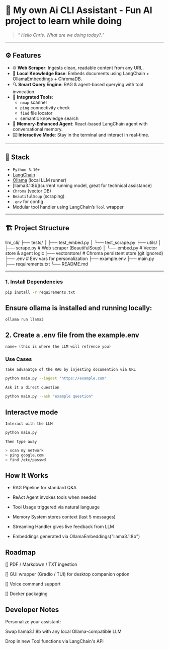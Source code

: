 # 🧠 My own Ai CLI Assistant - Fun AI project to learn while doing

> _“ Hello Chris. What are we doing today?.”_

---

## ⚙️ Features

- 🌐 **Web Scraper**: Ingests clean, readable content from any URL.
- 🧠 **Local Knowledge Base**: Embeds documents using LangChain + OllamaEmbeddings + ChromaDB.
- 🔍 **Smart Query Engine**: RAG & agent-based querying with tool invocation.
- 🧰 **Integrated Tools**:
  - `nmap` scanner
  - `ping` connectivity check
  - `find` file locator
  - semantic knowledge search
- 🧵 **Memory-Enhanced Agent**: React-based LangChain agent with conversational memory.
- ⌨️ **Interactive Mode**: Stay in the terminal and interact in real-time.

---

## 🧬 Stack

- `Python 3.10+`
- [LangChain](https://github.com/langchain-ai/langchain)
- [Ollama](https://ollama.com) (local LLM runner)
- [llama3.1:8b](current running model, great for technical assistance)
- `Chroma` (vector DB)
- `BeautifulSoup` (scraping)
- `.env` for config
- Modular tool handler using LangChain’s `Tool` wrapper

---

## 🏗️ Project Structure

llm_cli/
├── tests/ 
│       ├── test_embed.py 
│       └── test_scrape.py
├── utils/
│       ├── scrape.py # Web scraper (BeautifulSoup)
│       └── embed.py # Vector store & agent logic
├── vectorstore/ # Chroma persistent store (git ignored)
├── .env # Env vars for personalization
├── example.env
├── main.py
├── requirements.txt
└── README.md


---

### 1. Install Dependencies

```bash
pip install -r requirements.txt
```

## Ensure ollama is installed and running locally:
    ollama run llama3
    
## 2. Create a .env file from the example.env
    name= (this is where the LLM will refrence you)

### Use Cases
    Take advanatge of the RAG by injesting documention via URL

```bash
python main.py --ingest "https://example.com"
```

    Ask it a direct question 

```bash
python main.py --ask "example question"
```

## Interactve mode
    Interact with the LLM

```bash
python main.py
```

    Then type away

```bash 
> scan my network
> ping google.com
> find /etc/passwd
```

## How It Works
- RAG Pipeline for standard Q&A

- ReAct Agent invokes tools when needed

- Tool Usage triggered via natural language

- Memory System stores context (last 5 messages)

- Streaming Handler gives live feedback from LLM

- Embeddings generated via OllamaEmbeddings("llama3.1:8b")

## Roadmap

[] PDF / Markdown / TXT ingestion

[] GUI wrapper (Gradio / TUI) for desktop companion option

[] Voice command support

[] Docker packaging

## Developer Notes
Personalize your assistant:

Swap llama3.1:8b with any local Ollama-compatible LLM

Drop in new Tool functions via LangChain's API

